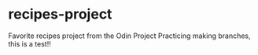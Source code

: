 # recipes-project
Favorite recipes project from the Odin Project
Practicing making branches, this is a test!!

